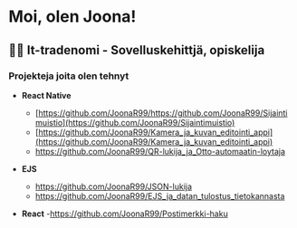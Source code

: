 <h1>Moi, olen Joona!</h1>

<h2>👨‍💻 It-tradenomi - Sovelluskehittjä, opiskelija</h2>

<h3>Projekteja joita olen tehnyt</h3>

- <b>React Native</b>
  - [https://github.com/JoonaR99/https://github.com/JoonaR99/Sijaintimuistio](https://github.com/JoonaR99/Sijaintimuistio)
  - [https://github.com/JoonaR99/Kamera_ja_kuvan_editointi_appi](https://github.com/JoonaR99/Kamera_ja_kuvan_editointi_appi)
  - https://github.com/JoonaR99/QR-lukija_ja_Otto-automaatin-loytaja

- <b>EJS</b>
  - https://github.com/JoonaR99/JSON-lukija
  - https://github.com/JoonaR99/EJS_ja_datan_tulostus_tietokannasta

- <b>React</b>
  -https://github.com/JoonaR99/Postimerkki-haku

